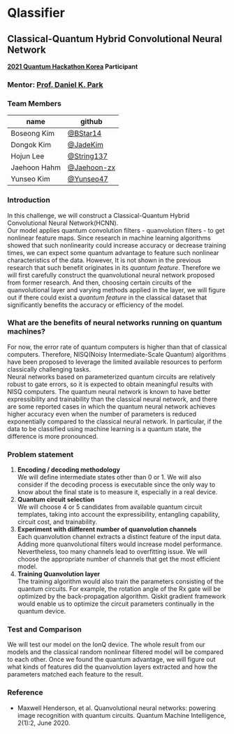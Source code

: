# Qlassifier
## Classical-Quantum Hybrid Convolutional Neural Network
**[2021 Quantum Hackathon Korea](https://qhackathon.kr/) Participant**

### Mentor: [Prof. Daniel K. Park](http://qhackathon.kr/박경덕-교수님/)
### Team Members
| name | github |
|------|--------|
|Boseong Kim|[@BStar14](https://github.com/BStar14)
|Dongok Kim|[@JadeKim](https://github.com/JadeKim)
|Hojun Lee|[@String137](https://github.com/String137)
|Jaehoon Hahm|[@Jaehoon-zx](https://github.com/Jaehoon-zx)
|Yunseo Kim|[@Yunseo47](https://github.com/Yunseo47)

### Introduction
In this challenge, we will construct a Classical-Quantum Hybrid Convolutional Neural Network(HCNN).  
Our model applies quantum convolution filters - quanvolution filters - to get nonlinear feature maps. Since research in machine learning algorithms showed that such nonlinearity could increase accuracy or decrease training times, we can expect some quantum advantage to feature such nonlinear characteristics of the data. However, It is not shown in the previous research that such benefit originates in its *quantum feature*. 
Therefore we will first carefully construct the quanvolutional neural network proposed from former research. And then, choosing certain circuits of the quanvolutional layer and varying methods applied in the layer, we will figure out if there could exist a *quantum feature* in the classical dataset that significantly benefits the accuracy or efficiency of the model.

### What are the benefits of neural networks running on quantum machines?
For now, the error rate of quantum computers is higher than that of classical computers. Therefore, NISQ(Noisy Intermediate-Scale Quantum) algorithms have been proposed to leverage the limited available resources to perform classically challenging tasks.  
Neural networks based on parameterized quantum circuits are relatively robust to gate errors, so it is expected to obtain meaningful results with NISQ computers. The quantum neural network is known to have better expressibility and trainability than the classical neural network, and there are some reported cases in which the quantum neural network achieves higher accuracy even when the number of parameters is reduced exponentially compared to the classical neural network. In particular, if the data to be classified using machine learning is a quantum state, the difference is more pronounced.

### Problem statement
1. **Encoding / decoding methodology**  
We will define intermediate states other than 0 or 1. We will also consider if the decoding process is executable since the only way to know about the final state is to measure it, especially in a real device.
2. **Quantum circuit selection**  
We will choose 4 or 5 candidates from available quantum circuit templates, taking into account the expressibility, entangling capability, circuit cost, and trainability.
3. **Experiment with diifferent number of quanvolution channels**  
Each quanvolution channel extracts a distinct feature of the input data. Adding more quanvolutional filters would increase model performance. Nevertheless, too many channels lead to overfitting issue. We will choose the appropriate number of channels that get the most efficient model.
4. **Training Quanvolution layer**  
The training algorithm would also train the parameters consisting of the quantum circuits. For example, the rotation angle of the Rx gate will be optimized by the back-propagation algorithm. Qiskit gradient framework would enable us to optimize the circuit parameters continually in the quantum device.

### Test and Comparison
We will test our model on the IonQ device. The whole result from our models and the classical random nonlinear filtered model will be compared to each other. Once we found the quantum advantage, we will figure out what kinds of features did the quanvolution layers extracted and how the parameters matched each feature to the result.

### Reference
- Maxwell Henderson, et al. Quanvolutional neural networks: powering image recognition with quantum circuits. Quantum Machine Intelligence, 2(1):2, June 2020.
